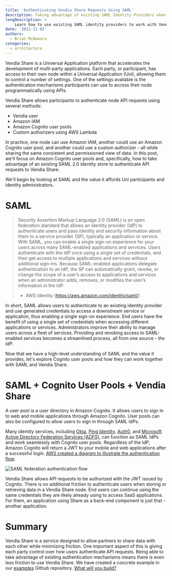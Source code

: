 ```yaml
---
title: 'Authenticating Vendia Share Requests Using SAML'
description: Taking advantage of existing SAML Identity Providers when using Vendia Share
longDescription: >
    Learn how to use existing SAML identity providers to work with Vendia Share
date: '2021-11-02'
authors:
  - Brian McNamara
categories:
  - architecture
---
```


Vendia Share is a Universal Application platform that accelerates the development of multi-party applications. Each party, or participant, has access to their own node within a Universal Application (Uni), allowing them to control a number of settings. One of the settings available is the authentication mechanisms participants can use to access their node programmatically using APIs.

Vendia Share allows participants to authenticate node API requests using several methods:
* Vendia user
* Amazon IAM
* Amazon Cognito user pools
* Custom authorizers using AWS Lambda

In practice, one node can use Amazon IAM, another could use an Amazon Cognito user pool, and another could use a custom authorizer - all while sharing the same consistent and permissioned view of data. In this post, we'll focus on Amazon Cognito user pools and, specifically, how to take advantage of an existing SAML 2.0 identity store to authenticate API requests to Vendia Share.

We'll begin by looking at SAML and the value it affords Uni participants and identity administrators.

# SAML

> Security Assertion Markup Language 2.0 (SAML) is an open federation standard that allows an identity provider (IdP) to authenticate users and pass identity and security information about them to a service provider (SP), typically an application or service. With SAML, you can enable a single sign-on experience for your users across many SAML-enabled applications and services. Users authenticate with the IdP once using a single set of credentials, and then get access to multiple applications and services without additional sign-ins. Because SAML-enabled applications delegate authentication to an IdP, the SP can automatically grant, revoke, or change the scope of a user’s access to applications and services when an administrator adds, removes, or modifies the user’s information in the IdP.
> - AWS Identity (https://aws.amazon.com/identity/saml/)

In short, SAML allows users to authenticate to an existing identity provider and use generated credentials to access a downstream service or application, thus enabling a single sign-on experience. End users have the benefit of using a single set of credentials when accessing different applications or services. Administrators improve their ability to manage users across a fleet of services. Providing and revoking access to SAML-enabled services becomes a streamlined process, all from one source - _the IdP_.

Now that we have a high-level understanding of SAML and the value it provides, let's explore Cognito user pools and how they can work together with SAML and Vendia Share.

# SAML + Cognito User Pools + Vendia Share

A user pool is a user directory in Amazon Cognito. It allows users to sign in to web and mobile applications through Amazon Cognito. User pools can also be configured to allow users to sign in through SAML IdPs.

Many identity services, including [Okta](https://www.okta.com/), [Ping Identity](https://www.pingidentity.com/), [Auth0](https://auth0.com/), and [Microsoft Active Directory Federation Services (ADFS)](https://docs.microsoft.com/en-us/windows-server/identity/active-directory-federation-services), can function as SAML IdPs and work seamlessly with Cognito user pools. Regardless of the IdP, Amazon Cognito will return a JWT to your mobile and web applications after a successful login. [AWS created a diagram to illustrate the authentication flow](https://d24nhiikxn5jns.cloudfront.net/optimized/docs.aws.amazon.com..cognito..latest..developerguide..imagesamazon-cognito-user-pools-saml-idp-auth-flow.png).

![SAML federation authentication flow](https://d24nhiikxn5jns.cloudfront.net/optimized/docs.aws.amazon.com..cognito..latest..developerguide..imagesamazon-cognito-user-pools-saml-idp-auth-flow.png)

Vendia Share allows API requests to be authorized with the JWT issued by Cognito. There is no additional friction to authenticate users when storing or retrieving data in a Vendia Share node. End users can continue using the same credentials they are likely already using to access SaaS applications. For them, an application using Share as a back-end component is just that - another application.

# Summary

Vendia Share is a service designed to allow partners to share data with each other while minimizing friction. One important aspect of this is giving each party control over how users authenticate API requests. Being able to take advantage of existing authentication mechanisms means there is even less friction to use Vendia Share. We have created a concrete example in our [examples](https://github.com/vendia/examples/tree/main/integrations/security/saml-example) Github repository. [What will you build?](https://share.vendia.net/)
